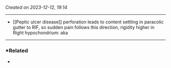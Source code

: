 *Created on 2023-12-12, 19:14* 

---
- [[Peptic ulcer disease]] perforation leads to content settling in paracolic gutter to RIF, so sudden pain follows this direction, rigidity higher in Right hypochondrium: aka 

---
### *Related
- 